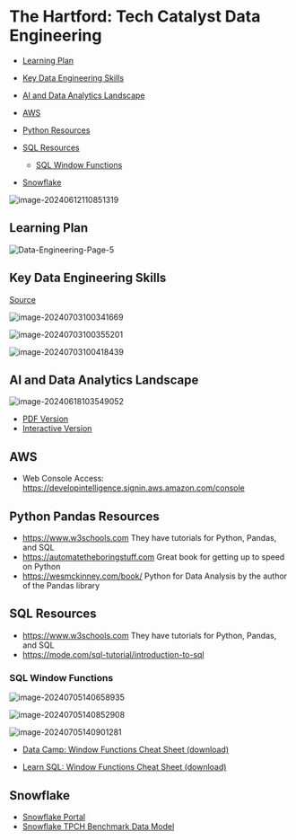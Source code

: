 # The Hartford: Tech Catalyst Data Engineering 

* [Learning Plan](#learning-plan)
* [Key Data Engineering Skills](#key-data-engineering-skills)
* [AI and Data Analytics Landscape](#ai-and-data-analytics-landscape)
* [AWS](#aws)
* [Python Resources](#python-pandas-resources)
* [SQL Resources](#sql-resources)
  * [SQL Window Functions](#sql-window-functions)

* [Snowflake](#snowflake)



![image-20240612110851319](images/image-20240612110851319.png)



## Learning Plan

![Data-Engineering-Page-5](images/Data-Engineering-Page-5.png)

## Key Data Engineering Skills 

[Source](https://www.tealhq.com/skills/data-engineer)

![image-20240703100341669](images/image-20240703100341669.png)

![image-20240703100355201](images/image-20240703100355201.png)

![image-20240703100418439](images/image-20240703100418439.png)



## AI and Data Analytics Landscape

![image-20240618103549052](images/image-20240618103549052.png)

* [PDF Version](https://mattturck.com/landscape/mad2024.pdf)
* [Interactive Version](https://mad.firstmark.com)



## AWS 

* Web Console Access: https://developintelligence.signin.aws.amazon.com/console

  

## Python Pandas Resources

* https://www.w3schools.com They have tutorials for Python, Pandas, and SQL
* https://automatetheboringstuff.com Great book for getting up to speed on Python
* https://wesmckinney.com/book/ Python for Data Analysis by the author of the Pandas library 

## SQL Resources

* https://www.w3schools.com They have tutorials for Python, Pandas, and SQL
* https://mode.com/sql-tutorial/introduction-to-sql 



### SQL Window Functions

![image-20240705140658935](images/image-20240705140658935.png)

![image-20240705140852908](images/image-20240705140852908.png)

![image-20240705140901281](images/image-20240705140901281.png)



* [Data Camp: Window Functions Cheat Sheet (download)](https://images.datacamp.com/image/upload/v1713890725/Marketing/Blog/SQL_Window_Functions_1_1.pdf)

* [Learn SQL: Window Functions Cheat Sheet (download)](https://learnsql.com/blog/sql-window-functions-cheat-sheet/Window_Functions_Cheat_Sheet.pdf)

  

## Snowflake

* [Snowflake Portal](https://wpa36811.snowflakecomputing.com/)
* [Snowflake TPCH Benchmark Data Model](https://docs.snowflake.com/en/user-guide/sample-data-tpch)

